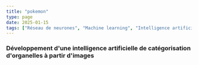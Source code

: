 ```yaml
---
title: "pokemon"
type: page
date: 2025-01-15
tags: ["Réseau de neurones", "Machine learning", "Intelligence artificielle"]
---
```


### Développement d'une intelligence artificielle de catégorisation d'organelles à partir d'images 